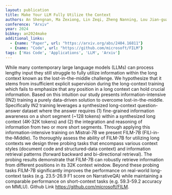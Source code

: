 ```yaml
---
layout: publication
title: Make Your LLM Fully Utilize the Context
authors: An Shengnan, Ma Zexiong, Lin Zeqi, Zheng Nanning, Lou Jian-guang
conference: "Arxiv"
year: 2024
bibkey: an2024make
additional_links:
  - {name: "Paper", url: "https://arxiv.org/abs/2404.16811"}
  - {name: "Code", url: "https://github.com/microsoft/FILM"}
tags: ['Has Code', 'Applications', 'LLM', 'Arxiv']
---
```

While many contemporary large language models (LLMs) can process lengthy input they still struggle to fully utilize information within the long context known as the lost-in-the-middle challenge. We hypothesize that it stems from insufficient explicit supervision during the long-context training which fails to emphasize that any position in a long context can hold crucial information. Based on this intuition our study presents information-intensive (IN2) training a purely data-driven solution to overcome lost-in-the-middle. Specifically IN2 training leverages a synthesized long-context question-answer dataset where the answer requires (1) fine-grained information awareness on a short segment (~128 tokens) within a synthesized long context (4K-32K tokens) and (2) the integration and reasoning of information from two or more short segments. Through applying this information-intensive training on Mistral-7B we present FILM-7B (FILl-in-the-Middle). To thoroughly assess the ability of FILM-7B for utilizing long contexts we design three probing tasks that encompass various context styles (document code and structured-data context) and information retrieval patterns (forward backward and bi-directional retrieval). The probing results demonstrate that FILM-7B can robustly retrieve information from different positions in its 32K context window. Beyond these probing tasks FILM-7B significantly improves the performance on real-world long-context tasks (e.g. 23.5-26.9 F1 score on NarrativeQA) while maintaining a comparable performance on short-context tasks (e.g. 59.3-59.2 accuracy on MMLU). Github Link https://github.com/microsoft/FILM.
